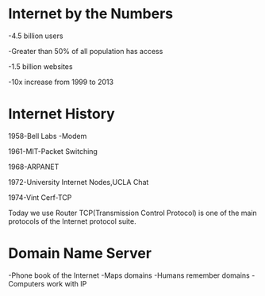 # Internet by the Numbers
-4.5 billion users

-Greater than 50% of all population has access

-1.5 billion websites

-10x increase from 1999 to 2013

# Internet History

1958-Bell Labs -Modem

1961-MIT-Packet Switching

1968-ARPANET

1972-University Internet Nodes,UCLA Chat

1974-Vint Cerf-TCP

Today we use Router TCP(Transmission Control Protocol) is one of the main protocols of the Internet protocol suite.

# Domain Name Server
-Phone book of the Internet
-Maps domains
-Humans remember domains
-Computers work with IP

#
